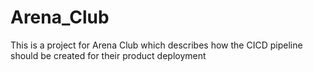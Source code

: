 # Arena_Club
This is a project for Arena Club which describes how the CICD pipeline should be created for their product deployment
